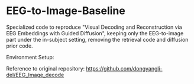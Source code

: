 # EEG-to-Image-Baseline


Specialized code to reproduce "Visual Decoding and Reconstruction via EEG Embeddings with Guided Diffusion", keeping only the EEG-to-image part under the in-subject setting, removing the retrieval code and diffusion prior code.


Environment Setup:

Reference to original repository: https://github.com/dongyangli-del/EEG_Image_decode